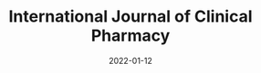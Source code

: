 ---
date: 2022-01-12
##
title:    International Journal of Clinical Pharmacy  
## Titel der Publikation, beispielweise The Lancet.
##
authors: 'Okoye, OC, Adejumo, OA, Opadeyi, AO, et al. '
##
status:   default
##
en:
  subtitle:   'Self medication practices and its determinants in health care professionals during the coronavirus disease-2019 pandemic: cross-sectional study'
  ##
  description: 'The exposure of health care professionals (HCP) to patients with coronavirus disease-2019 (COVID-19) in the course of performing their professional duties may expose them to contracting the virus. This may likely increase their tendency to self-medicate for prevention or treatment of perceived infection. Aim This study determined the prevalence of COVID-19 related self-medication and its determinants among HCPs in three tertiary hospitals in Southern Nigeria. Method This was a cross-sectional study that enrolled 669 adult HCPs from three tertiary hospitals in three Southern Nigerian States using a non-probability convenience sampling method. A structured self-administered questionnaire was used for data collection. Data entry and analysis were done using IBM SPSS version 22. Results The mean age of the respondents was 35.6 ± 8.7 years. Two hundred and forty-three respondents (36.3%) reported having practiced COVID-19 related self-medication. The commonly used medications were ivermectin, azithromycin, vitamin C, chloroquine and zinc. Factors associated with self-medication were older age, being pharmacist, higher income, previous COVID-19 testing. Predictors of self medication were > 44 years, previous COVID-19 testing. Conclusion About one-third of HCPs practiced COVID-19 related self-medication. HCPs that are often assumed to be health literate may not necessarily practice safe health behavior. Regular health education of the HCPs on implications of self-medications is highly recommended. There should also be formulation and effective implementation of policies that regulate purchase of medications.'
  ## 
  tags:    [COVID-19, health care professionals, Nigeria, Self-medication]
## 
de: 
  ##
  subtitle:   'Selbstmedikationspraktiken und ihre Determinanten bei Angehörigen der Gesundheitsberufe während der Coronavirus-Pandemie 2019: Querschnittsstudie'
  ##
  description: 'Wenn Angehörige der Gesundheitsberufe bei der Ausübung ihrer beruflichen Tätigkeit mit Patienten in Kontakt kommen, die an der Coronavirus-Krankheit 2019 (COVID-19) erkrankt sind, besteht die Gefahr, dass sie sich mit dem Virus infizieren. Dies könnte ihre Neigung zur Selbstmedikation zur Vorbeugung oder Behandlung einer vermuteten Infektion erhöhen. Ziel Diese Studie untersuchte die Prävalenz der COVID-19-bedingten Selbstmedikation und deren Determinanten unter Angehörigen des Gesundheitswesens in drei Tertiärkliniken im Süden Nigerias. Methode Es handelte sich um eine Querschnittsstudie, an der 669 erwachsene Angehörige des Gesundheitswesens aus drei Tertiärkliniken in drei südlichen nigerianischen Bundesstaaten mit Hilfe einer nicht-wahrscheinlichen Zufallsstichprobenmethode teilnahmen. Für die Datenerhebung wurde ein strukturierter, selbst ausgefüllter Fragebogen verwendet. Die Dateneingabe und -analyse erfolgte mit IBM SPSS Version 22. Ergebnisse Das Durchschnittsalter der Befragten betrug 35,6 ± 8,7 Jahre. Zweihundertdreiundvierzig Befragte (36,3 %) gaben an, eine COVID-19-bezogene Selbstmedikation durchgeführt zu haben. Die am häufigsten verwendeten Medikamente waren Ivermectin, Azithromycin, Vitamin C, Chloroquin und Zink. Faktoren, die mit der Selbstmedikation in Verbindung gebracht wurden, waren ein höheres Alter, der Beruf des Apothekers, ein höheres Einkommen und frühere COVID-19-Tests. Prädiktoren für die Selbstmedikation waren > 44 Jahre, frühere COVID-19-Tests. Schlussfolgerung: Etwa ein Drittel der Vertreter des Gesundheitswesens praktizierte eine COVID-19-bezogene Selbstmedikation. Bei den Angehörigen des Gesundheitswesens, von denen man oft annimmt, dass sie über Gesundheitskompetenz verfügen, wird nicht unbedingt ein sicheres Gesundheitsverhalten praktiziert. Eine regelmäßige Gesundheitsaufklärung der Angehörigen der Gesundheitsberufe über die Folgen der Selbstmedikation wird dringend empfohlen. Außerdem sollten Maßnahmen zur Regelung des Erwerbs von Medikamenten formuliert und wirksam umgesetzt werden.'
  ## 
  ##
  tags:     [COVID-19, Fachkräfte des Gesundheitswesens, Nigeria, Selbstmedikation]
##
group:  "Treatments"
##
credit:      https://doi.org/10.1007/s11096-021-01374-4
##
## 2020-09-30_10.1038_s41590-020-00808-x.md
---